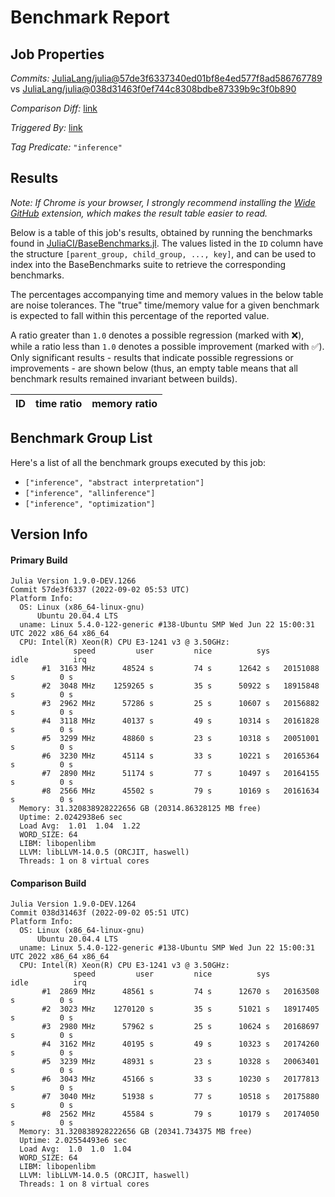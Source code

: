 # Benchmark Report

## Job Properties

*Commits:* [JuliaLang/julia@57de3f6337340ed01bf8e4ed577f8ad586767789](https://github.com/JuliaLang/julia/commit/57de3f6337340ed01bf8e4ed577f8ad586767789) vs [JuliaLang/julia@038d31463f0ef744c8308bdbe87339b9c3f0b890](https://github.com/JuliaLang/julia/commit/038d31463f0ef744c8308bdbe87339b9c3f0b890)

*Comparison Diff:* [link](https://github.com/JuliaLang/julia/compare/038d31463f0ef744c8308bdbe87339b9c3f0b890..57de3f6337340ed01bf8e4ed577f8ad586767789)

*Triggered By:* [link](https://github.com/JuliaLang/julia/pull/46582#issuecomment-1235095643)

*Tag Predicate:* `"inference"`

## Results

*Note: If Chrome is your browser, I strongly recommend installing the [Wide GitHub](https://chrome.google.com/webstore/detail/wide-github/kaalofacklcidaampbokdplbklpeldpj?hl=en)
extension, which makes the result table easier to read.*

Below is a table of this job's results, obtained by running the benchmarks found in
[JuliaCI/BaseBenchmarks.jl](https://github.com/JuliaCI/BaseBenchmarks.jl). The values
listed in the `ID` column have the structure `[parent_group, child_group, ..., key]`,
and can be used to index into the BaseBenchmarks suite to retrieve the corresponding
benchmarks.

The percentages accompanying time and memory values in the below table are noise tolerances. The "true"
time/memory value for a given benchmark is expected to fall within this percentage of the reported value.

A ratio greater than `1.0` denotes a possible regression (marked with :x:), while a ratio less
than `1.0` denotes a possible improvement (marked with :white_check_mark:). Only significant results - results
that indicate possible regressions or improvements - are shown below (thus, an empty table means that all
benchmark results remained invariant between builds).

| ID | time ratio | memory ratio |
|----|------------|--------------|

## Benchmark Group List

Here's a list of all the benchmark groups executed by this job:

- `["inference", "abstract interpretation"]`
- `["inference", "allinference"]`
- `["inference", "optimization"]`

## Version Info

#### Primary Build

```
Julia Version 1.9.0-DEV.1266
Commit 57de3f6337 (2022-09-02 05:53 UTC)
Platform Info:
  OS: Linux (x86_64-linux-gnu)
      Ubuntu 20.04.4 LTS
  uname: Linux 5.4.0-122-generic #138-Ubuntu SMP Wed Jun 22 15:00:31 UTC 2022 x86_64 x86_64
  CPU: Intel(R) Xeon(R) CPU E3-1241 v3 @ 3.50GHz: 
              speed         user         nice          sys         idle          irq
       #1  3163 MHz      48524 s         74 s      12642 s   20151088 s          0 s
       #2  3048 MHz    1259265 s         35 s      50922 s   18915848 s          0 s
       #3  2962 MHz      57286 s         25 s      10607 s   20156882 s          0 s
       #4  3118 MHz      40137 s         49 s      10314 s   20161828 s          0 s
       #5  3299 MHz      48860 s         23 s      10318 s   20051001 s          0 s
       #6  3230 MHz      45114 s         33 s      10221 s   20165364 s          0 s
       #7  2890 MHz      51174 s         77 s      10497 s   20164155 s          0 s
       #8  2566 MHz      45502 s         79 s      10169 s   20161634 s          0 s
  Memory: 31.320838928222656 GB (20314.86328125 MB free)
  Uptime: 2.0242938e6 sec
  Load Avg:  1.01  1.04  1.22
  WORD_SIZE: 64
  LIBM: libopenlibm
  LLVM: libLLVM-14.0.5 (ORCJIT, haswell)
  Threads: 1 on 8 virtual cores

```

#### Comparison Build

```
Julia Version 1.9.0-DEV.1264
Commit 038d31463f (2022-09-02 05:51 UTC)
Platform Info:
  OS: Linux (x86_64-linux-gnu)
      Ubuntu 20.04.4 LTS
  uname: Linux 5.4.0-122-generic #138-Ubuntu SMP Wed Jun 22 15:00:31 UTC 2022 x86_64 x86_64
  CPU: Intel(R) Xeon(R) CPU E3-1241 v3 @ 3.50GHz: 
              speed         user         nice          sys         idle          irq
       #1  2869 MHz      48561 s         74 s      12670 s   20163508 s          0 s
       #2  3023 MHz    1270120 s         35 s      51021 s   18917405 s          0 s
       #3  2980 MHz      57962 s         25 s      10624 s   20168697 s          0 s
       #4  3162 MHz      40195 s         49 s      10323 s   20174260 s          0 s
       #5  3239 MHz      48931 s         23 s      10328 s   20063401 s          0 s
       #6  3043 MHz      45166 s         33 s      10230 s   20177813 s          0 s
       #7  3040 MHz      51938 s         77 s      10518 s   20175880 s          0 s
       #8  2562 MHz      45584 s         79 s      10179 s   20174050 s          0 s
  Memory: 31.320838928222656 GB (20341.734375 MB free)
  Uptime: 2.02554493e6 sec
  Load Avg:  1.0  1.0  1.04
  WORD_SIZE: 64
  LIBM: libopenlibm
  LLVM: libLLVM-14.0.5 (ORCJIT, haswell)
  Threads: 1 on 8 virtual cores

```
